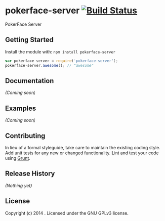 # pokerface-server [![Build Status](https://secure.travis-ci.org//pokerface-server.png?branch=master)](http://travis-ci.org//pokerface-server)

PokerFace Server

## Getting Started
Install the module with: `npm install pokerface-server`

```javascript
var pokerface-server = require('pokerface-server');
pokerface-server.awesome(); // "awesome"
```

## Documentation
_(Coming soon)_

## Examples
_(Coming soon)_

## Contributing
In lieu of a formal styleguide, take care to maintain the existing coding style. Add unit tests for any new or changed functionality. Lint and test your code using [Grunt](http://gruntjs.com/).

## Release History
_(Nothing yet)_

## License
Copyright (c) 2014 . Licensed under the GNU GPLv3 license.
